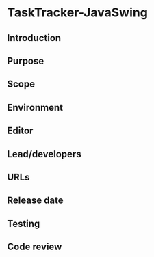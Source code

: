 # TaskTracker-JavaSwing
## Introduction 


## Purpose 

## Scope 

## Environment 

## Editor


## Lead/developers 


## URLs 


## Release date 


## Testing 

## Code review 
